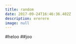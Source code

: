 ```yaml
---
title: random
date: 2017-09-24T16:46:36.402Z
description: ererere
image: null
---
```

#heloo
##joo


